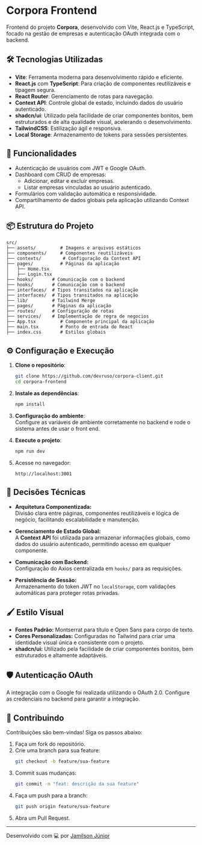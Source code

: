 
# Corpora Frontend

Frontend do projeto **Corpora**, desenvolvido com Vite, React.js e TypeScript, focado na gestão de empresas e autenticação OAuth integrada com o backend.

## 🛠️ Tecnologias Utilizadas

- **Vite**: Ferramenta moderna para desenvolvimento rápido e eficiente.
- **React.js** com **TypeScript**: Para criação de componentes reutilizáveis e tipagem segura.
- **React Router**: Gerenciamento de rotas para navegação.
- **Context API**: Controle global de estado, incluindo dados do usuário autenticado.
- **shadcn/ui**: Utilizado pela facilidade de criar componentes bonitos, bem estruturados e de alta qualidade visual, acelerando o desenvolvimento.
- **TailwindCSS**: Estilização ágil e responsiva.
- **Local Storage**: Armazenamento de tokens para sessões persistentes.

## 🚀 Funcionalidades

- Autenticação de usuários com JWT e Google OAuth.
- Dashboard com CRUD de empresas:
  - Adicionar, editar e excluir empresas.
  - Listar empresas vinculadas ao usuário autenticado.
- Formulários com validação automática e responsividade.
- Compartilhamento de dados globais pela aplicação utilizando Context API.

## 📦 Estrutura do Projeto

```plaintext
src/
├── assets/         # Imagens e arquivos estáticos
├── components/     # Componentes reutilizáveis
├── contexts/        # Configuração da Context API
├── pages/          # Páginas da aplicação
│   ├── Home.tsx
│   ├── Login.tsx
├── hooks/       # Comunicação com o backend
├── hooks/       # Comunicação com o backend
├── interfaces/  # Tipos transitados na aplicação
├── interfaces/  # Tipos transitados na aplicação
├── lib/         # Tailwind Merge
├── pages/       # Páginas da aplicação
├── routes/      # Configuração de rotas
├── services/    # Implementação de regra de negocios
├── App.tsx         # Componente principal da aplicação
├── main.tsx        # Ponto de entrada do React
├── index.css       # Estilos globais
```

## ⚙️ Configuração e Execução

1. **Clone o repositório**:
   ```bash
   git clone https://github.com/devruso/corpora-client.git
   cd corpora-frontend
   ```

2. **Instale as dependências**:
   ```bash
   npm install
   ```

3. **Configuração do ambiente**:  
   Configure as variáveis de ambiente corretamente no backend e rode o sistema antes de usar o front end.


4. **Execute o projeto**:
   ```bash
   npm run dev
   ```

5. Acesse no navegador:
   ```
   http://localhost:3001
   ```

## 🧰 Decisões Técnicas

- **Arquitetura Componentizada:**  
  Divisão clara entre páginas, componentes reutilizáveis e lógica de negócio, facilitando escalabilidade e manutenção.

- **Gerenciamento de Estado Global:**  
  A **Context API** foi utilizada para armazenar informações globais, como dados do usuário autenticado, permitindo acesso em qualquer componente.

- **Comunicação com Backend:**  
  Configuração do Axios centralizada em `hooks/` para as requisições.

- **Persistência de Sessão:**  
  Armazenamento do token JWT no `localStorage`, com validações automáticas para proteger rotas privadas.

## 🖌️ Estilo Visual

- **Fontes Padrão:** Montserrat para título e Open Sans para corpo de texto.
- **Cores Personalizadas:** Configuradas no Tailwind para criar uma identidade visual única e consistente com o projeto.
- **shadcn/ui:** Utilizado pela facilidade de criar componentes bonitos, bem estruturados e altamente adaptáveis.

## 🛡️ Autenticação OAuth

A integração com o Google foi realizada utilizando o OAuth 2.0. Configure as credenciais no backend para garantir a integração.

## 🌟 Contribuindo

Contribuições são bem-vindas! Siga os passos abaixo:

1. Faça um fork do repositório.
2. Crie uma branch para sua feature:
   ```bash
   git checkout -b feature/sua-feature
   ```
3. Commit suas mudanças:
   ```bash
   git commit -m "feat: descrição da sua feature"
   ```
4. Faça um push para a branch:
   ```bash
   git push origin feature/sua-feature
   ```
5. Abra um Pull Request.

---

Desenvolvido com 💻 por [Jamilson Júnior](https://github.com/devruso)
